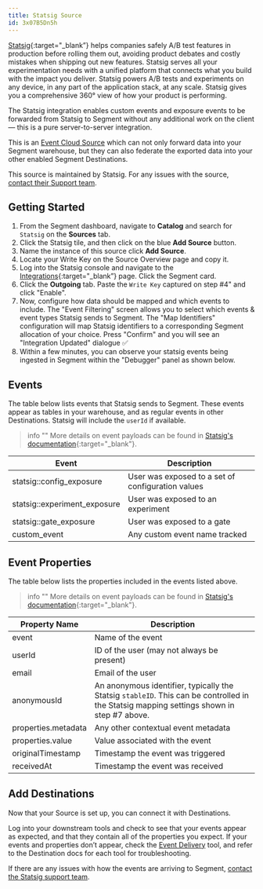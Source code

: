 ```yaml
---
title: Statsig Source
id: 3x07B5Dn5h
---
```


[Statsig](https://www.statsig.com/?utm_source=segmentio&utm_medium=docs&utm_campaign=partners){:target="_blank”} helps companies safely A/B test features in production before rolling them out, avoiding product debates and costly mistakes when shipping out new features. Statsig serves all your experimentation needs with a unified platform that connects what you build with the impact you deliver. Statsig powers A/B tests and experiments on any device, in any part of the application stack, at any scale. Statsig gives you a comprehensive 360° view of how your product is performing.

The Statsig integration enables custom events and exposure events to be forwarded from Statsig to Segment without any additional work on the client — this is a pure server-to-server integration.

This is an [Event Cloud Source](/docs/sources/#event-cloud-sources) which can not only forward data into your Segment warehouse, but they can also federate the exported data into your other enabled Segment Destinations.

This source is maintained by Statsig. For any issues with the source, [contact their Support team](mailto:support@statsig.com).

## Getting Started

1. From the Segment dashboard, navigate to **Catalog** and search for `Statsig` on the **Sources** tab.
2. Click the Statsig tile, and then click on the blue **Add Source** button.
3. Name the instance of this source click **Add Source**.
4. Locate your Write Key on the Source Overview page and copy it.
5. Log into the Statsig console and navigate to the [Integrations](https://console.statsig.com/integrations){:target="_blank”} page. Click the Segment card.
6. Click the **Outgoing** tab. Paste the `Write Key` captured on step #4" and click "Enable". 
7. Now, configure how data should be mapped and which events to include. The "Event Filtering" screen allows you to select which events & event types Statsig sends to Segment. The "Map Identifiers" configuration will map Statsig identifiers to a corresponding Segment allocation of your choice. Press "Confirm" and you will see an "Integration Updated" dialogue ✅
8. Within a few minutes, you can observe your statsig events being ingested in Segment within the "Debugger" panel as shown below.


## Events

The table below lists events that Statsig sends to Segment. These events appear as tables in your warehouse, and as regular events in other Destinations. Statsig will include the `userId` if available.

> info ""
> More details on event payloads can be found in [Statsig's documentation](https://docs.statsig.com/integrations/data-connectors/segment#configuring-outbound-events){:target="_blank"}.


| Event                        | Description                                       |
| ---------------------------- | ------------------------------------------------- |
| statsig::config_exposure     | User was exposed to a set of configuration values |
| statsig::experiment_exposure | User was exposed to an experiment                 |
| statsig::gate_exposure       | User was exposed to a gate                        |
| custom_event               | Any custom event name tracked                     |


## Event Properties

The table below lists the properties included in the events listed above.

> info ""
>  More details on event payloads can be found in [Statsig's documentation](https://docs.statsig.com/integrations/data-connectors/segment#configuring-outbound-events){:target="_blank"}.


| Property Name       | Description                                                                                                                               |
| ------------------- | ----------------------------------------------------------------------------------------------------------------------------------------- |
| event               | Name of the event                                                                                                                         |
| userId              | ID of the user (may not always be present)                                                                                                |
| email               | Email of the user                                                                                                                         |
| anonymousId         | An anonymous identifier, typically the Statsig `stableID`. This can be controlled in the Statsig mapping settings shown in step #7 above. |
| properties.metadata | Any other contextual event metadata                                                                                                       |
| properties.value    | Value associated with the event                                                                                                           |
| originalTimestamp   | Timestamp the event was triggered                                                                                                         |
| receivedAt          | Timestamp the event was received                                                                                                          |

## Add Destinations

Now that your Source is set up, you can connect it with Destinations.

Log into your downstream tools and check to see that your events appear as expected, and that they contain all of the properties you expect. If your events and properties don’t appear, check the [Event Delivery](/docs/connections/event-delivery/) tool, and refer to the Destination docs for each tool for troubleshooting.

If there are any issues with how the events are arriving to Segment, [contact the Statsig support team](mailto:support@statsig.com).

